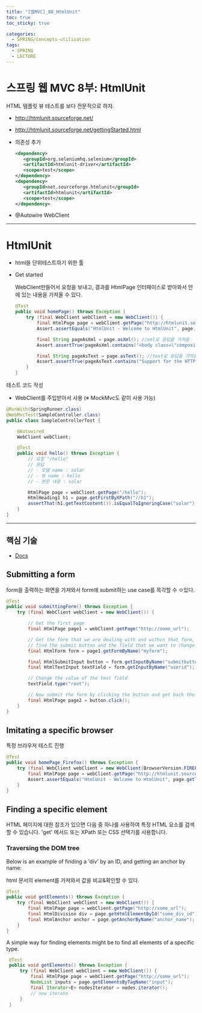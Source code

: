 ```yaml
---
title: "[웹MVC]_08_HtmlUnit"
toc: true
toc_sticky: true

categories:
  - SPRING/concepts-utilization
tags:
  - SPRING
  - LECTURE
---
```


# 스프링 웹 MVC 8부: HtmlUnit

HTML 템플릿 뷰 테스트를 보다 전문적으로 하자.

* http://htmlunit.sourceforge.net/

* http://htmlunit.sourceforge.net/gettingStarted.html

* 의존성 추가

  ```xml
  <dependency>
     <groupId>org.seleniumhq.selenium</groupId>
     <artifactId>htmlunit-driver</artifactId>
     <scope>test</scope>
  </dependency>
  <dependency>
     <groupId>net.sourceforge.htmlunit</groupId>
     <artifactId>htmlunit</artifactId>
     <scope>test</scope>
  </dependency>
  ```

* @Autowire WebClient 



---

# HtmlUnit

* html을 단위테스트하기 위한 툴

* Get started

  WebClient만들어서 요청을 보내고, 결과를 HtmlPage 인터페이스로 받아와서 안에 있는 내용을 가져올 수 있다. 

  ```java
  @Test
  public void homePage() throws Exception {
      try (final WebClient webClient = new WebClient()) {
          final HtmlPage page = webClient.getPage("http://htmlunit.sourceforge.net");
          Assert.assertEquals("HtmlUnit - Welcome to HtmlUnit", page.getTitleText());
  
          final String pageAsXml = page.asXml(); //xml로 응답을 가져옴
          Assert.assertTrue(pageAsXml.contains("<body class=\"composite\">"));
  
          final String pageAsText = page.asText(); //text로 응답을 가져옴
          Assert.assertTrue(pageAsText.contains("Support for the HTTP and HTTPS protocols"));
      }
  }
  ```

  

테스트 코드 작성

* WebClient를 주입받아서 사용 (※ MockMvc도 같이 사용 가능)

```java
@RunWith(SpringRunner.class)
@WebMvcTest(SampleController.class)
public class SampleControllerTest {

    @Autowired
    WebClient webClient;

    @Test
    public void hello() throws Exception {
        // 요청 "/hello"
        // 응답
        // - 모델 name : solar
        // - 뷰 name : hello
        // - 본문 내용 : solar

        HtmlPage page = webClient.getPage("/hello");
        HtmlHeading1 h1 = page.getFirstByXPath("//h1");
        assertThat(h1.getTextContent()).isEqualToIgnoringCase("solar");
    }
}
```







---

## 핵심 기술

* [Docs](http://htmlunit.sourceforge.net/gettingStarted.html)

## Submitting a form

form을 출력하는 화면을 가져와서 form에 submit하는 use case를 목각할 수 ㅇ있다.

```java
@Test
public void submittingForm() throws Exception {
    try (final WebClient webClient = new WebClient()) {

        // Get the first page
        final HtmlPage page1 = webClient.getPage("http://some_url");

        // Get the form that we are dealing with and within that form, 
        // find the submit button and the field that we want to change.
        final HtmlForm form = page1.getFormByName("myform");

        final HtmlSubmitInput button = form.getInputByName("submitbutton");
        final HtmlTextInput textField = form.getInputByName("userid");

        // Change the value of the text field
        textField.type("root");

        // Now submit the form by clicking the button and get back the second page.
        final HtmlPage page2 = button.click();
    }
}
```



## Imitating a specific browser

특정 브라우저 테스트 진행

```java
@Test
public void homePage_Firefox() throws Exception {
    try (final WebClient webClient = new WebClient(BrowserVersion.FIREFOX_52)) {
        final HtmlPage page = webClient.getPage("http://htmlunit.sourceforge.net");
        Assert.assertEquals("HtmlUnit - Welcome to HtmlUnit", page.getTitleText());
    }
}
```



## Finding a specific element

HTML 페이지에 대한 참조가 있으면 다음 중 하나를 사용하여 특정 HTML 요소를 검색할 수 있습니다. 'get' 메서드 또는 XPath 또는 CSS 선택기를 사용합니다.

### Traversing the DOM tree

Below is an example of finding a 'div' by an ID, and getting an anchor by name:

html 문서의 element를 가져와서 값을 비교&확인할 수 있다.

```java
@Test
public void getElements() throws Exception {
    try (final WebClient webClient = new WebClient()) {
        final HtmlPage page = webClient.getPage("http://some_url");
        final HtmlDivision div = page.getHtmlElementById("some_div_id");
        final HtmlAnchor anchor = page.getAnchorByName("anchor_name");
    }
}
```

A simple way for finding elements might be to find all elements of a specific type.

```java
 @Test
 public void getElements() throws Exception {
     try (final WebClient webClient = new WebClient()) {
         final HtmlPage page = webClient.getPage("http://some_url");
         NodeList inputs = page.getElementsByTagName("input");
         final Iterator<E> nodesIterator = nodes.iterator();
         // now iterate
     }
 }
```

